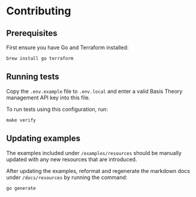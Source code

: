 # Contributing

## Prerequisites

First ensure you have Go and Terraform installed:
```shell
brew install go terraform
```

## Running tests

Copy the `.env.example` file to `.env.local` and enter a valid Basis Theory 
management API key into this file.

To run tests using this configuration, run:

```shell
make verify
```

## Updating examples

The examples included under `/examples/resources` should be manually updated
with any new resources that are introduced.

After updating the examples, reformat and regenerate the markdown docs under 
`/docs/resources` by running the command:

```shell
go generate
```
